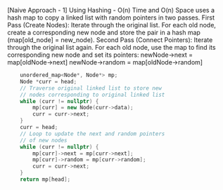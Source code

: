 <p>[Naive Approach - 1] Using Hashing - O(n) Time and O(n) Space
uses a hash map to copy a linked list with random pointers in two passes.
First Pass (Create Nodes): Iterate through the original list. For each old node, create a corresponding new node and store the pair in a hash map (map[old_node] = new_node).
Second Pass (Connect Pointers): Iterate through the original list again. For each old node, use the map to find its corresponding new node and set its pointers:
newNode->next = map[oldNode->next]
newNode->random = map[oldNode->random]</p>

```cpp
    unordered_map<Node*, Node*> mp;
    Node *curr = head;
    // Traverse original linked list to store new 
  	// nodes corresponding to original linked list
    while (curr != nullptr) {
        mp[curr] = new Node(curr->data);
        curr = curr->next;
    }
  	curr = head;
    // Loop to update the next and random pointers 
  	// of new nodes 
    while (curr != nullptr) {
      	mp[curr]->next = mp[curr->next];
      	mp[curr]->random = mp[curr->random];
      	curr = curr->next;
    }
    return mp[head];
